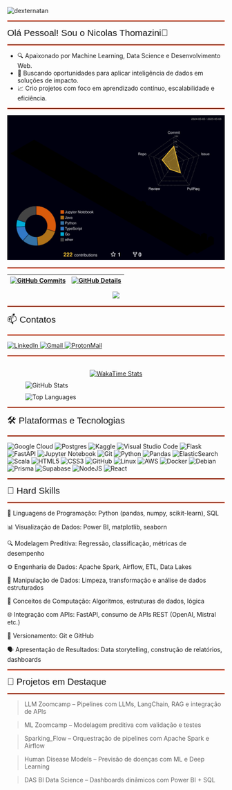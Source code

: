 <p align="left"><img src="https://komarev.com/ghpvc/?username=nicolas-thomazini" alt="dexternatan" /></p>

</span><hr style="border: 1px solid #FF5733;"/>
<span style="font-size: 21px; font-family: 'Arial', sans-serif;">Olá Pessoal! Sou o Nicolas Thomazini👋</span><hr style="border: 1px solid #FF5733;"/>

- 🔍 Apaixonado por Machine Learning, Data Science e Desenvolvimento Web.
- 🎯 Buscando oportunidades para aplicar inteligência de dados em soluções de impacto.
- 📈 Crio projetos com foco em aprendizado contínuo, escalabilidade e eficiência.

</span><hr style="border: 1px solid #FF5733;"/>

![Status](./profile-3d-contrib/profile-night-rainbow.svg)

</span><hr style="border: 1px solid #FF5733;"/>

| [![GitHub Commits](http://github-profile-summary-cards.vercel.app/api/cards/productive-time?username=nicolas-thomazini&theme=gruvbox&utcOffset=-3)](https://github.com/vn7n24fzkq/github-profile-summary-cards) | [![GitHub Details](http://github-profile-summary-cards.vercel.app/api/cards/profile-details?username=nicolas-thomazini&theme=gruvbox)](https://github.com/vn7n24fzkq/github-profile-summary-cards) |
| --------------------------------------------------------------------------------------------------------------------------------------------------------------------------------------------------------------- | -------------------------------------------------------------------------------------------------------------------------------------------------------------------------------------------------- |

   <div align="center" >
     <img src="https://github-profile-trophy.vercel.app/?username=nicolas-thomazini&row=1&column=6&theme=gruvbox&margin-w=15&margin-h=15"/>
  </div>

</span><hr style="border: 1px solid #FF5733;"/>
<span style="font-size: 21px; font-family: 'Arial', sans-serif;"> 📫 Contatos</span><hr style="border: 1px solid #FF5733;"/>

<div>
  <a href="https://linkedin.com/in/nicolas-thomazini/" target="_blank">
    <img src="https://img.shields.io/badge/-LinkedIn-%230077B5?style=for-the-badge&logo=linkedin&logoColor=white" alt="LinkedIn">
  </a>
  <a href="mailto:nicolasfrezarimt@gmail.com?subject=Contato%20via%20portfólio&body=Olá%20Nicolas,%0D%0AGostaria%20de%20falar%20sobre..." target="_blank">
    <img src="https://img.shields.io/badge/-Gmail-%23333?style=for-the-badge&logo=gmail&logoColor=white" alt="Gmail">
  </a>
  <a href="mailto:nicolasthomazini@proton.me?subject=Contato%20via%20portfólio&body=Olá%20Nicolas,%0D%0AGostaria%20de%20falar%20sobre..." target="_blank">
    <img src="https://img.shields.io/badge/ProtonMail-8B89CC?style=for-the-badge&logo=protonmail&logoColor=white" alt="ProtonMail">
  </a>
</div>
<hr style="border: 1px solid #FF5733;"/><br>

<div style="display: flex; flex-wrap: wrap; gap: 10px; justify-content: center; align-items: center;">

  <a href="https://wakatime.com/@nicolasthomazini" target="_blank">
      <img src="https://github-readme-stats.vercel.app/api/wakatime?username=nicolasthomazini&layout=compact&theme=chartreuse-dark&show_icons=true&cache_seconds=30" alt="WakaTime Stats" width="420" />
  </a>

  <img src="https://github-readme-stats.vercel.app/api?username=nicolas-thomazini&theme=chartreuse-dark&show_icons=true" alt="GitHub Stats" width="420" />

  <img src="https://github-readme-stats.vercel.app/api/top-langs/?username=nicolas-thomazini&hide=TeX&layout=compact&theme=chartreuse-dark&locale=pt-br" alt="Top Languages" width="420" />

</div>

<hr style="border: 1px solid #FF5733;"/>
<span style="font-size: 21px; font-family: 'Arial', sans-serif;"> 🛠️ Plataformas e Tecnologias </span><hr style="border: 1px solid #FF5733;"/>

![Google Cloud](https://img.shields.io/badge/GoogleCloud-%234285F4.svg?style=for-the-badge&logo=google-cloud&logoColor=white)
![Postgres](https://img.shields.io/badge/postgres-%23316192.svg?style=for-the-badge&logo=postgresql&logoColor=white)
![Kaggle](https://img.shields.io/badge/Kaggle-035a7d?style=for-the-badge&logo=kaggle&logoColor=white)
![Visual Studio Code](https://img.shields.io/badge/Visual%20Studio%20Code-0078d7.svg?style=for-the-badge&logo=visual-studio-code&logoColor=white)
![Flask](https://img.shields.io/badge/flask-%23000.svg?style=for-the-badge&logo=flask&logoColor=white)
![FastAPI](https://img.shields.io/badge/FastAPI-005571?style=for-the-badge&logo=fastapi)
![Jupyter Notebook](https://img.shields.io/badge/jupyter-%23FA0F00.svg?style=for-the-badge&logo=jupyter&logoColor=white)
![Git](https://img.shields.io/badge/git-%23F05033.svg?style=for-the-badge&logo=git&logoColor=white)
![Python](https://img.shields.io/badge/python-3670A0?style=for-the-badge&logo=python&logoColor=ffdd54)
![Pandas](https://img.shields.io/badge/pandas-%23150458.svg?style=for-the-badge&logo=pandas&logoColor=white)
![ElasticSearch](https://img.shields.io/badge/-ElasticSearch-005571?style=for-the-badge&logo=elasticsearch)
![Scala](https://img.shields.io/badge/scala-%23DC322F.svg?style=for-the-badge&logo=scala&logoColor=white)
![HTML5](https://img.shields.io/badge/html5-%23E34F26.svg?style=for-the-badge&logo=html5&logoColor=white)
![CSS3](https://img.shields.io/badge/css3-%231572B6.svg?style=for-the-badge&logo=css3&logoColor=white)
![GitHub](https://img.shields.io/badge/github-%23121011.svg?style=for-the-badge&logo=github&logoColor=white)
![Linux](https://img.shields.io/badge/Linux-FCC624?style=for-the-badge&logo=linux&logoColor=black)
![AWS](https://img.shields.io/badge/AWS-FF9900?style=for-the-badge&logo=amazon-aws&logoColor=white)
![Docker](https://img.shields.io/badge/docker-%230db7ed.svg?style=for-the-badge&logo=docker&logoColor=white)
![Debian](https://img.shields.io/badge/Debian-D70A53?style=for-the-badge&logo=debian&logoColor=white)
![Prisma](https://img.shields.io/badge/Prisma-3982CE?style=for-the-badge&logo=Prisma&logoColor=white)
![Supabase](https://img.shields.io/badge/Supabase-3ECF8E?style=for-the-badge&logo=supabase&logoColor=white)
![NodeJS](https://img.shields.io/badge/node.js-6DA55F?style=for-the-badge&logo=node.js&logoColor=white)
![React](https://img.shields.io/badge/react-%2320232a.svg?style=for-the-badge&logo=react&logoColor=%2361DAFB)

<hr style="border: 1px solid #FF5733;"/>
<span style="font-size: 21px; font-family: 'Arial', sans-serif;"> 📌 Hard Skills </span><hr style="border: 1px solid #FF5733;"/>

🐍 Linguagens de Programação: Python (pandas, numpy, scikit-learn), SQL

📊 Visualização de Dados: Power BI, matplotlib, seaborn

🔍 Modelagem Preditiva: Regressão, classificação, métricas de desempenho

⚙️ Engenharia de Dados: Apache Spark, Airflow, ETL, Data Lakes

🧹 Manipulação de Dados: Limpeza, transformação e análise de dados estruturados

🔧 Conceitos de Computação: Algoritmos, estruturas de dados, lógica

🌐 Integração com APIs: FastAPI, consumo de APIs REST (OpenAI, Mistral etc.)

🔄 Versionamento: Git e GitHub

🗣️ Apresentação de Resultados: Data storytelling, construção de relatórios, dashboards

<hr style="border: 1px solid #FF5733;"/>
<span style="font-size: 21px; font-family: 'Arial', sans-serif;"> 🚀 Projetos em Destaque </span><hr style="border: 1px solid #FF5733;"/>

> LLM Zoomcamp – Pipelines com LLMs, LangChain, RAG e integração de APIs

> ML Zoomcamp – Modelagem preditiva com validação e testes

> Sparking_Flow – Orquestração de pipelines com Apache Spark e Airflow

> Human Disease Models – Previsão de doenças com ML e Deep Learning

> DAS BI Data Science – Dashboards dinâmicos com Power BI + SQL
